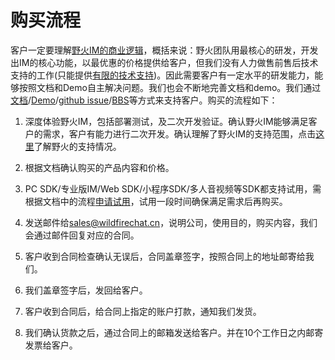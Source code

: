 # 购买流程
客户一定要理解[野火IM的商业逻辑](../blogs/野火IM的商业逻辑.md)，概括来说：野火团队用最核心的研发，开发出IM的核心功能，以最优惠的价格提供给客户，但我们没有人力做售前售后技术支持的工作(只能提供[有限的技术支持](../base_knowledge/support.md))。因此需要客户有一定水平的研发能力，能够按照文档和Demo自主解决问题。我们也会不断地完善文档和demo。我们通过[文档](https://docs.wildfirechat.cn)/[Demo](https://github.com/wildfirechat/android-chat)/[github issue](https://github.com/wildfirechat/im-server/issues)/[BBS](http://bbs.wildfirechat.net)等方式来支持客户。购买的流程如下：

1. 深度体验野火IM，包括部署测试，及二次开发验证。确认野火IM能够满足客户的需求，客户有能力进行二次开发。确认理解了野火IM的支持范围，点击[这里](../base_knowledge/support.md)了解野火的支持情况。

2. 根据文档确认购买的产品内容和价格。

3. PC SDK/专业版IM/Web SDK/小程序SDK/多人音视频等SDK都支持试用，需根据文档中的流程[申请试用](../trial/README.md)，试用一段时间确保满足需求后再购买。

4. 发送邮件给[sales@wildfirechat.cn](mailto:sales@wildfirechat.cn)，说明公司，使用目的，购买内容，我们会通过邮件回复对应的合同。

5. 客户收到合同检查确认无误后，合同盖章签字，按照合同上的地址邮寄给我们。

6. 我们盖章签字后，发回给客户。

7. 客户收到合同后，给合同上指定的账户打款，通知我们发货。

8. 我们确认货款之后，通过合同上的邮箱发送给客户。并在10个工作日之内邮寄发票给客户。
